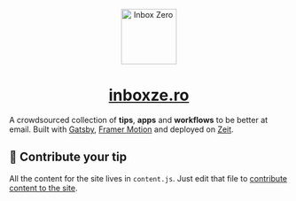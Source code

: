<p align="center">
  <a href="https://inboxze.ro">
    <img alt="Inbox Zero" src="https://inboxze.ro/logo.svg" width="100" />
  </a>
</p>
<h1 align="center">
  <a href="https://inboxze.ro">inboxze.ro</a>
</h1>

A crowdsourced collection of **tips**, **apps** and **workflows** to be better at email. Built with [Gatsby](https://www.gatsbyjs.org), [Framer Motion](https://www.framer.com/motion/) and deployed on [Zeit](https://zeit.co).

## 🚀 Contribute your tip

All the content for the site lives in `content.js`. Just edit that file to [contribute content to the site](https://github.com/superlinear-hq/inboxzero-web/edit/master/content.js).
